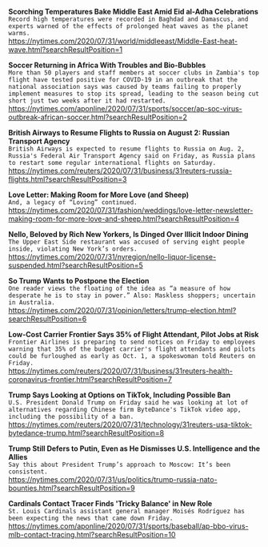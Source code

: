 **Scorching Temperatures Bake Middle East Amid Eid al-Adha Celebrations**\
`Record high temperatures were recorded in Baghdad and Damascus, and experts warned of the effects of prolonged heat waves as the planet warms.`\
https://nytimes.com/2020/07/31/world/middleeast/Middle-East-heat-wave.html?searchResultPosition=1

**Soccer Returning in Africa With Troubles and Bio-Bubbles**\
`More than 50 players and staff members at soccer clubs in Zambia's top flight have tested positive for COVID-19 in an outbreak that the national association says was caused by teams failing to properly implement measures to stop its spread, leading to the season being cut short just two weeks after it had restarted.`\
https://nytimes.com/aponline/2020/07/31/sports/soccer/ap-soc-virus-outbreak-african-soccer.html?searchResultPosition=2

**British Airways to Resume Flights to Russia on August 2: Russian Transport Agency**\
`British Airways is expected to resume flights to Russia on Aug. 2, Russia's Federal Air Transport Agency said on Friday, as Russia plans to restart some regular international flights on Saturday.`\
https://nytimes.com/reuters/2020/07/31/business/31reuters-russia-flights.html?searchResultPosition=3

**Love Letter: Making Room for More Love (and Sheep)**\
`And, a legacy of “Loving” continued.`\
https://nytimes.com/2020/07/31/fashion/weddings/love-letter-newsletter-making-room-for-more-love-and-sheep.html?searchResultPosition=4

**Nello, Beloved by Rich New Yorkers, Is Dinged Over Illicit Indoor Dining**\
`The Upper East Side restaurant was accused of serving eight people inside, violating New York’s orders.`\
https://nytimes.com/2020/07/31/nyregion/nello-liquor-license-suspended.html?searchResultPosition=5

**So Trump Wants to Postpone the Election**\
`One reader views the floating of the idea as “a measure of how desperate he is to stay in power.” Also: Maskless shoppers; uncertain in Australia.`\
https://nytimes.com/2020/07/31/opinion/letters/trump-election.html?searchResultPosition=6

**Low-Cost Carrier Frontier Says 35% of Flight Attendant, Pilot Jobs at Risk**\
`Frontier Airlines is preparing to send notices on Friday to employees warning that 35% of the budget carrier's flight attendants and pilots could be furloughed as early as Oct. 1, a spokeswoman told Reuters on Friday.`\
https://nytimes.com/reuters/2020/07/31/business/31reuters-health-coronavirus-frontier.html?searchResultPosition=7

**Trump Says Looking at Options on TikTok, Including Possible Ban**\
`U.S. President Donald Trump on Friday said he was looking at lot of alternatives regarding Chinese firm ByteDance's TikTok video app, including the possibility of a ban.`\
https://nytimes.com/reuters/2020/07/31/technology/31reuters-usa-tiktok-bytedance-trump.html?searchResultPosition=8

**Trump Still Defers to Putin, Even as He Dismisses U.S. Intelligence and the Allies**\
`Say this about President Trump’s approach to Moscow: It’s been consistent.`\
https://nytimes.com/2020/07/31/us/politics/trump-russia-nato-bounties.html?searchResultPosition=9

**Cardinals Contact Tracer Finds 'Tricky Balance' in New Role**\
`St. Louis Cardinals assistant general manager Moisés Rodríguez has been expecting the news that came down Friday.`\
https://nytimes.com/aponline/2020/07/31/sports/baseball/ap-bbo-virus-mlb-contact-tracing.html?searchResultPosition=10


